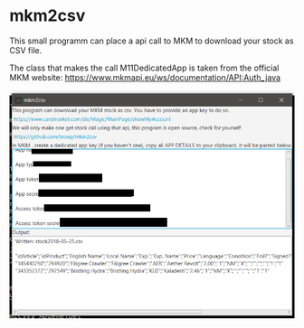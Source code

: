 # mkm2csv

This small programm can place a api call to MKM to download your stock as CSV file.

The class that makes the call M11DedicatedApp is taken from the official MKM website: https://www.mkmapi.eu/ws/documentation/API:Auth_java

![example](screenshot.png "Example")
